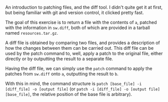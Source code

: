 An introduction to patching files, and the diff tool. I didn't quite get it at first, but being familiar with git and version control, it clicked pretty fast.

The goal of this exercise is to return a file with the contents of `a`, patched with the information in `sw.diff`, both of which are provided in a tarball named `resources.tar.gz`.

A diff file is obtained by comparing two files, and provides a description of how the changes between them can be carried out. This diff file can be used by the patch command to, well, apply a patch to the original file, either directly or by outputting the result to a separate file.

Having the diff file, we can simply use the `patch` command to apply the patches from `sw.diff` onto `a`, outputting the result to `b`.

With this in mind, the command structure is `patch [base_file] -i [diff_file] -o [output file]` (or `patch -i [diff_file] -o [output file] [base_file]`, the relative position of the base file is arbitrary). 

